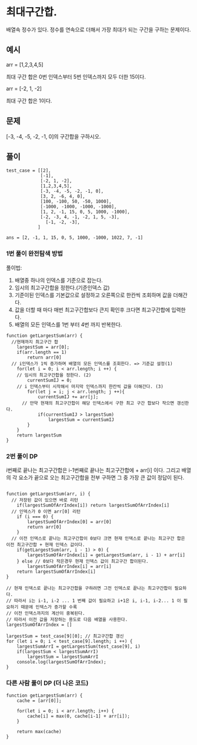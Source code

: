 # 최대구간합.
배열속 정수가 있다. 정수를 연속으로 더해서 가장 최대가 되는 구간을 구하는 문제이다.

## 예시

arr = [1,2,3,4,5]

최대 구간 합은 0번 인덱스부터 5번 인덱스까지 모두 더한 15이다.

arr = [-2, 1, -2] 

최대 구간 합은 1이다.

## 문제
[-3, -4, -5, -2, -1, 0]의 구간합을 구하시오.

## 풀이
```
test_case = [[2],
             [-1],
             [-2, 1, -2],
             [1,2,3,4,5],
             [-3, -4, -5, -2, -1, 0],
             [3, 2, -6, 4, 0],
             [100, -100, 50, -50, 1000],
             [-1000, -1000, -1000, -1000],
             [1, 2, -1, 15, 0, 5, 1000, -1000],
             [-2, -3, 4, -1, -2, 1, 5, -3],
	           [-1, -2, -3],
            ]

ans = [2, -1, 1, 15, 0, 5, 1000, -1000, 1022, 7, -1]
```
### 1번 풀이 완전탐색 방법
풀이법:

1. 배열중 하나의 인덱스를 기준으로 잡는다. 
2. 임시의 최고구간합을 정한다.(기준인덱스 값)
3. 기준이된 인덱스를 기본값으로 설정하고 오른쪽으로 한칸씩 조회하며 값을 더해간다.
4. 값을 더할 때 마다 매번 최고구간합보다 큰지 확인후 크다면 최고구간합에 입력한다.
5. 배열의 모든 인덱스를 1번 부터 4번 까지 반복한다.
```
function getLargestSum(arr) {
  //현재까지 최고구간 합
	largestSum = arr[0];
	if(arr.length == 1)
		return arr[0]
  // i인덱스가 1씩 증가하며 배열의 모든 인덱스를 조회한다. => 기준값 설정(1)
	for(let i = 0; i < arr.length; i ++) {
    // 임시의 최고구간합을 정한다. (2)
		currentSumIJ = 0;
    // i 인덱스부터 시작해서 마지막 인덱스까지 한칸씩 값을 더해간다. (3)
		for(let j = i; j < arr.length; j ++){
			currentSumIJ += arr[j];
      // 만약 현재의 최고구간합이 해당 인덱스에서 구한 최고 구간 합보다 작으면 갱신한다.
			if(currentSumIJ > largestSum)
				largestSum = currentSumIJ
		}
	}
	return largestSum
}
```

### 2번 풀이 DP
i번째로 끝나는 최고구간합은 i-1번째로 끝나는 최고구간합에 + arr[i] 이다.
그리고 배열의 각 요소가 끝으로 오는 최고구간합을 전부 구하면 그 중 가장 큰 값이 정답이 된다. 

```

function getLargestSum(arr, i) {
  // 저장된 값이 있으면 바로 리턴
	if(largestSumOfArrIndex[i]) return largestSumOfArrIndex[i]
  // 인덱스가 0 이면 arr[0] 리턴
	if (i === 0) {
		largestSumOfArrIndex[0] = arr[0]
		return arr[0]
	}
  // 이전 인덱스로 끝나는 최고구간합이 0보다 크면 현재 인덱스로 끝나는 최고구간 합은 이전 최고구간합 + 현재 인덱스 값이다.
	if(getLargestSum(arr, i - 1) > 0) {
		largestSumOfArrIndex[i] = getLargestSum(arr, i - 1) + arr[i]
	} else // 0보다 작은경우 현재 인덱스 값이 최고구간 합이된다.
		largestSumOfArrIndex[i] = arr[i]
	return largestSumOfArrIndex[i]
}

// 현재 인덱스로 끝나는 최고구간합을 구하려면 그전 인덱스로 끝나는 최고구간합이 필요하다. 
// 따라서 i는 i-1, i-2 ... 1 번째 값이 필요하고 i+1은 i, i-1, i-2... 1 이 필요하기 때문에 인덱스가 증가할 수록
// 이전 인덱스까지의 계산이 중복된다.
// 따라서 이전 값을 저장하는 용도로 다음 배열을 사용한다.
largestSumOfArrIndex = []

largestSum = test_case[9][0]; // 최고구간합 갱신 
for (let i = 0; i < test_case[9].length; i ++) {
	largestSumArrI = getLargestSum(test_case[9], i)
	if(largestSum < largestSumArrI)
		largestSum = largestSumArrI
	console.log(largestSumOfArrIndex);
}

```
### 다른 사람 풀이 DP (더 나은 코드)
```
function getLargestSum(arr) {
	cache = [arr[0]];
	
	for(let i = 0; i < arr.length; i++) {
		cache[i] = max(0, cache[i-1] + arr[i]);
	}
	
	return max(cache)
}
```
